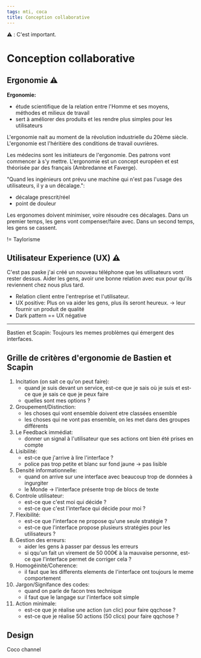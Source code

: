 ```yaml
---
tags: mti, coca
title: Conception collaborative
---
```

:warning: : C'est important.

# Conception collaborative

## Ergonomie :warning: 
**Ergonomie:** 
- étude scientifique de la relation entre l'Homme et ses moyens, méthodes et milieux de travail
- sert à améliorer des produits et les rendre plus simples pour les utilisateurs

L'ergonomie nait au moment de la révolution industrielle du 20ème siècle.
L'ergonomie est l'héritière des conditions de travail ouvrières.


Les médecins sont les initiateurs de l'ergonomie. Des patrons vont commencer à s'y mettre.
L'ergonomie est un concept européen et est théorisée par des français (Ambredanne et Faverge).

"Quand les ingénieurs ont prévu une machine qui n'est pas l'usage des utilisateurs, il y a un décalage.":
- décalage prescrit/réel
- point de douleur

Les ergonomes doivent minimiser, voire résoudre ces décalages.
Dans un premier temps, les gens vont compenser/faire avec.
Dans un second temps, les gens se cassent.

!= Taylorisme

## Utilisateur Experience (UX) :warning: 
C'est pas paske j'ai créé un nouveau téléphone que les utilisateurs vont rester dessus. Aider les gens, avoir une bonne relation avec eux pour qu'ils reviennent chez nous plus tard.
- Relation client entre l'entreprise et l'utilisateur.
- UX positive: Plus on va aider les gens, plus ils seront heureux. -> leur fournir un produit de qualité
- Dark pattern == UX négative

---

Bastien et Scapin:
Toujours les memes problèmes qui émergent des interfaces.

## Grille de critères d'ergonomie de Bastien et Scapin
1. Incitation (on sait ce qu'on peut faire):
    - quand je suis devant un service, est-ce que je sais où je suis et est-ce que je sais ce que je peux faire
    - quelles sont mes options ?
2. Groupement/Distinction:
    - les choses qui vont ensemble doivent etre classées ensemble
    - les choses qui ne vont pas ensemble, on les met dans des groupes différents
3. Le Feedback immédiat:
    - donner un signal à l'utilisateur que ses actions ont bien été prises en compte
4. Lisibilité:
    - est-ce que j'arrive à lire l'interface ?
    - police pas trop petite et blanc sur fond jaune -> pas lisible
5. Densité informationnelle:
    - quand on arrive sur une interface avec beaucoup trop de données à ingurgiter
    - le Monde -> l'interface présente trop de blocs de texte
6. Controle utilisateur:
    - est-ce que c'est moi qui décide ?
    - est-ce que c'est l'interface qui décide pour moi ?
7. Flexibilité:
    - est-ce que l'interface ne propose qu'une seule stratégie ?
    - est-ce que l'interface propose plusieurs stratégies pour les utilisateurs ?
8. Gestion des erreurs:
    - aider les gens à passer par dessus les erreurs
    - si qqu'un fait un virement de 50 000€ à la mauvaise personne, est-ce que l'interface permet de corriger cela ?
9. Homogéinité/Coherence:
    - il faut que les differents elements de l'interface ont toujours le meme comportement
10. Jargon/Signifance des codes:
    - quand on parle de facon tres technique
    - il faut que le langage sur l'interface soit simple
11. Action minimale:
    - est-ce que je réalise une action (un clic) pour faire qqchose ?
    - est-ce que je réalise 50 actions (50 clics) pour faire qqchose ?

## Design
Coco channel